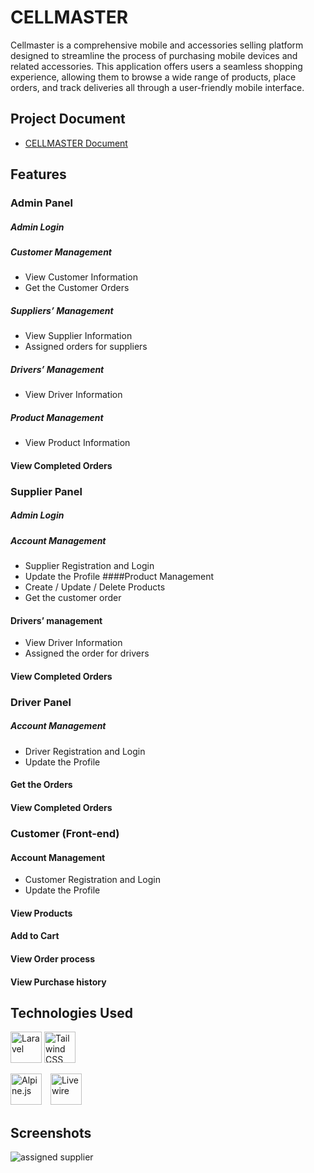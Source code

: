
# CELLMASTER

Cellmaster is a comprehensive mobile and accessories selling platform designed to streamline the process of purchasing mobile devices and related accessories. This application offers users a seamless shopping experience, allowing them to browse a wide range of products, place orders, and track deliveries all through a user-friendly mobile interface. 

## Project Document

 - [CELLMASTER Document](file:///C:/Users/inuka/Downloads/SSP%20-%20CELMASTER%20REPORT.pdf)
 
## Features

### Admin Panel
##### Admin Login
##### Customer Management
- View Customer Information 
- Get the Customer Orders
##### Suppliers’ Management
- View Supplier Information
- Assigned orders for suppliers
##### Drivers’ Management
- View Driver Information
##### Product Management
- View Product Information
#### View Completed Orders

### Supplier Panel
##### Admin Login
##### Account Management
- Supplier Registration and Login
- Update the Profile
####Product Management
- Create / Update / Delete Products
- Get the customer order 
#### Drivers’ management
- View Driver Information
- Assigned the order for drivers
#### View Completed Orders

### Driver Panel
##### Account Management
- Driver Registration and Login
- Update the Profile
#### Get the Orders
#### View Completed Orders

### Customer (Front-end)
#### Account Management
- Customer Registration and Login
- Update the Profile
#### View Products
#### Add to Cart
#### View Order process
#### View Purchase history





## Technologies Used

<img src="https://laravel.com/img/logomark.min.svg" alt="Laravel" width="50" height="50" margin-right="50px"/>   <img src="https://upload.wikimedia.org/wikipedia/commons/d/d5/Tailwind_CSS_Logo.svg" alt="Tailwind CSS" width="50" height="50"/> 

<img src="[https://raw.githubusercontent.com/alpinejs/alpine/HEAD/art/alpine-logo.svg](https://www.google.com/url?sa=i&url=https%3A%2F%2Falpinejs.dev%2F&psig=AOvVaw2WEnZfveUkiWyvA9swPgfr&ust=1727980264490000&source=images&cd=vfe&opi=89978449&ved=0CBQQjRxqFwoTCKC09qCq8IgDFQAAAAAdAAAAABAE)" alt="Alpine.js" width="50" height="50" style="margin-right: 10px;" />

<img src="https://livewire-framework.com/img/logo.svg" alt="Livewire" width="50" height="50"/> 






## Screenshots

![assigned supplier](https://github.com/user-attachments/assets/e2d80831-4654-41fb-88f6-0fe9eb0ec4c9)

